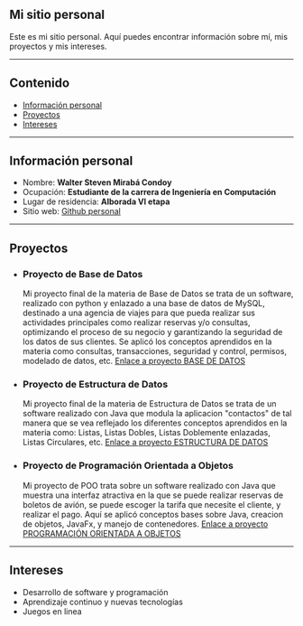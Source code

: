 

<!--
**StevenMiraba/StevenMiraba** is a ✨ _special_ ✨ repository because its `README.md` (this file) appears on your GitHub profile.

Here are some ideas to get you started:

- 🔭 I’m currently working on ...
- 🌱 I’m currently learning ...
- 👯 I’m looking to collaborate on ...
- 🤔 I’m looking for help with ...
- 💬 Ask me about ...
- 📫 How to reach me: ...
- 😄 Pronouns: ...
- ⚡ Fun fact: ...
-->
## Mi sitio personal
Este es mi sitio personal. Aquí puedes encontrar información sobre mí, mis
proyectos y mis intereses.

---

## Contenido
* [Información personal](#información-personal)
* [Proyectos](#proyectos)
* [Intereses](#intereses)

---

## Información personal
* Nombre: **Walter Steven Mirabá Condoy**
* Ocupación: **Estudiante de la carrera de Ingeniería en Computación**
* Lugar de residencia: **Alborada VI etapa**
* Sitio web: [Github personal](https://stevenmiraba.github.io/StevenMiraba/)

---

## Proyectos
* ### Proyecto de Base de Datos
  Mi proyecto final de la materia de Base de Datos se trata de un software, realizado con python y enlazado a una base de datos de MySQL, destinado a una agencia de viajes para que pueda realizar sus actividades principales como realizar reservas y/o consultas, optimizando el proceso de su negocio y garantizando la seguridad de los datos de sus clientes.
  Se aplicó los conceptos aprendidos en la materia como consultas, transacciones, seguridad y control, permisos, modelado de datos, etc.
  [Enlace a proyecto BASE DE DATOS](https://github.com/StevenMiraba/ProyectoBDG7.git)
* ### Proyecto de Estructura de Datos
  Mi proyecto final de la materia de Estructura de Datos se trata de un software realizado con Java que modula la aplicacion "contactos" de tal manera que se vea reflejado los diferentes conceptos aprendidos en la materia como: Listas, Listas Dobles, Listas Doblemente enlazadas, Listas Circulares, etc.
  [Enlace a proyecto ESTRUCTURA DE DATOS](https://github.com/DiegoBedoya1/Proyecto-Estructuras.git)
* ### Proyecto de Programación Orientada a Objetos
  Mi proyecto de POO trata sobre un software realizado con Java que muestra una interfaz atractiva en la que se puede realizar reservas de boletos de avión, se puede escoger la tarifa que necesite el cliente, y realizar el pago. Aquí se aplicó conceptos bases sobre Java, creacion de objetos, JavaFx, y manejo de contenedores.
  [Enlace a proyecto PROGRAMACIÓN ORIENTADA A OBJETOS](https://github.com/StevenMiraba/PAR4_PROY2P_MIRABA_MOREIRA_VALDIVIA.git)
  
---

## Intereses
* Desarrollo de software y programación
* Aprendizaje continuo y nuevas tecnologías
* Juegos en linea
  
